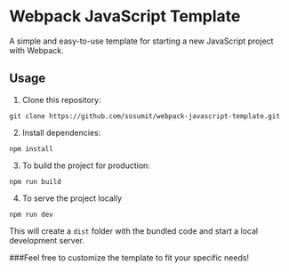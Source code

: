 # Webpack JavaScript Template

A simple and easy-to-use template for starting a new JavaScript project with Webpack.

## Usage

1. Clone this repository:

```
git clone https://github.com/sosumit/webpack-javascript-template.git
```

2. Install dependencies:

```
npm install
```

3. To build the project for production:

```
npm run build
```

4. To serve the project locally

```
npm run dev
```

This will create a `dist` folder with the bundled code and start a local development server.

###Feel free to customize the template to fit your specific needs!
